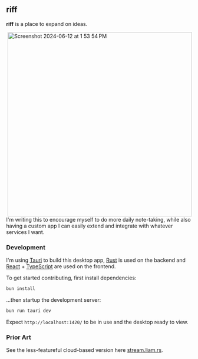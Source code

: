## riff

**riff** is a place to expand on ideas.

<img align="right" width="500" alt="Screenshot 2024-06-12 at 1 53 54 PM" src="https://github.com/terror/riff/assets/31192478/c1b5eea9-2b2c-4a85-8192-410827fd83ef">

I'm writing this to encourage myself to do more daily note-taking, while also having a custom app I can easily extend and integrate with whatever services I want.

### Development

I'm using [Tauri](https://tauri.app/) to build this desktop app, [Rust](https://www.rust-lang.org/) is used on the backend and [React](https://react.dev/) + [TypeScript](https://www.typescriptlang.org/) are used on the frontend.

To get started contributing, first install dependencies:

```bash
bun install
```

...then startup the development server:

```bash
bun run tauri dev
```

Expect `http://localhost:1420/` to be in use and the desktop ready to view.

### Prior Art

See the less-featureful cloud-based version here [stream.liam.rs](https://stream.liam.rs/).
